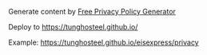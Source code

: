 
Generate content by [Free Privacy Policy Generator](https://www.privacypolicies.com/privacy-policy-generator/)

Deploy to https://tunghosteel.github.io/

Example:
https://tunghosteel.github.io/eisexpress/privacy
